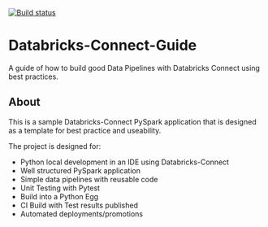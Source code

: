 [![Build status](https://datathirst.visualstudio.com/Play/_apis/build/status/Databricks-Connect-Practice)](https://datathirst.visualstudio.com/Play/_build/latest?definitionId=21)

# Databricks-Connect-Guide
A guide of how to build good Data Pipelines with Databricks Connect using best practices.

## About
This is a sample Databricks-Connect PySpark application that is designed as a template for best practice and useability.

The project is designed for:
* Python local development in an IDE using Databricks-Connect
* Well structured PySpark application 
* Simple data pipelines with reusable code
* Unit Testing with Pytest
* Build into a Python Egg
* CI Build with Test results published
* Automated deployments/promotions



